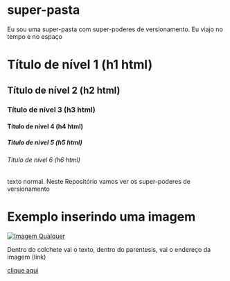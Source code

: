 # super-pasta
Eu sou uma super-pasta com super-poderes de versionamento. Eu viajo no tempo e no espaço

# Título de nível 1 (h1 html)
## Título de nível 2 (h2 html)
### Título de nível 3 (h3 html)
#### Título de nível 4 (h4 html)
##### Título de nível 5 (h5 html)
###### Título de nível 6 (h6 html)

texto normal.
Neste Repositório vamos ver os super-poderes de versionamento

# Exemplo inserindo uma imagem

[![Imagem Qualquer](https://preview.redd.it/5w7v7151lsz71.jpg?width=612&format=pjpg&auto=webp&s=7bf64ee5ced85a46f4ce2b925926ebb64cdaae07)](https://youtu.be/sND3rBFFzRY?si=RnzI3k4LM4UOvMZu)



Dentro do colchete vai o texto, dentro do parentesis, vai o endereço da imagem (link)

[clique aqui](https://www.reddit.com/r/HUEstation/comments/qul8uq/rato_fumando_cigarro/?rdt=37157)


